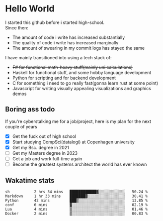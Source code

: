 # Hello World

I started this github before i started high-school.  
Since then:
- The amount of code i write has increased substantially
- The quality of code i write has increased marginally
- The amount of swearing in my commit logs has stayed the same

I have mainly transitioned into using a tech stack of:
- ~~F# for functional math-heavy stuff(mainly uni calculations)~~
- Haskell for functional stuff, and some hobby language development
- Python for scripting and for backend development
- C for something i need to go really fast(gonna learn rust at some point)
- Javascript for writing visually appealing visualizations and graphics demos

## Boring ass todo
If you're cyberstalking me for a job/project, here is my plan for the next couple of years
- [x] Get the fuck out of high school
- [x] Start studying CompSci(datalogi) at Copenhagen university
- [x] Get my Bsc. degree in 2021
- [ ] Get my Masters degree in 2023
- [ ] Get a job and work full-time again
- [ ] Become the greatest systems architect the world has ever known

## Wakatime stats
<!--START_SECTION:waka-->

```text
sh           2 hrs 34 mins   ████████████▓░░░░░░░░░░░░   50.24 %
Markdown     1 hr 33 mins    ███████▓░░░░░░░░░░░░░░░░░   30.41 %
Python       42 mins         ███▒░░░░░░░░░░░░░░░░░░░░░   13.85 %
conf         6 mins          ▓░░░░░░░░░░░░░░░░░░░░░░░░   02.19 %
Lua          4 mins          ▒░░░░░░░░░░░░░░░░░░░░░░░░   01.46 %
Docker       2 mins          ▒░░░░░░░░░░░░░░░░░░░░░░░░   00.83 %
```

<!--END_SECTION:waka-->
